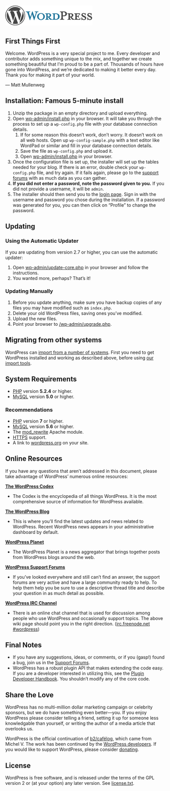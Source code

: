 # [![WordPress](wp-admin/images/wordpress-logo.png)](https://wordpress.org/) 

## First Things First

Welcome. WordPress is a very special project to me. Every developer and contributor adds something unique to the mix, and together we create something beautiful that I’m proud to be a part of. Thousands of hours have gone into WordPress, and we’re dedicated to making it better every day. Thank you for making it part of your world.

— Matt Mullenweg

## Installation: Famous 5-minute install

1.  Unzip the package in an empty directory and upload everything.
2.  Open [wp-admin/install.php](wp-admin/install.php) in your browser. It will take you through the process to set up a `wp-config.php` file with your database connection details.
    1.  If for some reason this doesn’t work, don’t worry. It doesn’t work on all web hosts. Open up `wp-config-sample.php` with a text editor like WordPad or similar and fill in your database connection details.
    2.  Save the file as `wp-config.php` and upload it.
    3.  Open [wp-admin/install.php](wp-admin/install.php) in your browser.
3.  Once the configuration file is set up, the installer will set up the tables needed for your blog. If there is an error, double check your `wp-config.php` file, and try again. If it fails again, please go to the [support forums](https://wordpress.org/support/ "WordPress support") with as much data as you can gather.
4.  **If you did not enter a password, note the password given to you.** If you did not provide a username, it will be `admin`.
5.  The installer should then send you to the [login page](wp-login.php). Sign in with the username and password you chose during the installation. If a password was generated for you, you can then click on “Profile” to change the password.

## Updating

### Using the Automatic Updater

If you are updating from version 2.7 or higher, you can use the automatic updater:

1.  Open [wp-admin/update-core.php](wp-admin/update-core.php) in your browser and follow the instructions.
2.  You wanted more, perhaps? That’s it!

### Updating Manually

1.  Before you update anything, make sure you have backup copies of any files you may have modified such as `index.php`.
2.  Delete your old WordPress files, saving ones you’ve modified.
3.  Upload the new files.
4.  Point your browser to [/wp-admin/upgrade.php](wp-admin/upgrade.php).

## Migrating from other systems

WordPress can [import from a number of systems](https://codex.wordpress.org/Importing_Content). First you need to get WordPress installed and working as described above, before using [our import tools](wp-admin/import.php "Import to WordPress").

## System Requirements

*   [PHP](https://secure.php.net/) version **5.2.4** or higher.
*   [MySQL](https://www.mysql.com/) version **5.0** or higher.

### Recommendations

*   [PHP](https://secure.php.net/) version **7** or higher.
*   [MySQL](https://www.mysql.com/) version **5.6** or higher.
*   The [mod_rewrite](https://httpd.apache.org/docs/2.2/mod/mod_rewrite.html) Apache module.
*   [HTTPS](https://wordpress.org/news/2016/12/moving-toward-ssl/) support.
*   A link to [wordpress.org](https://wordpress.org/) on your site.

## Online Resources

If you have any questions that aren’t addressed in this document, please take advantage of WordPress’ numerous online resources:



**[The WordPress Codex](https://codex.wordpress.org/)**

  * The Codex is the encyclopedia of all things WordPress. It is the most comprehensive source of information for WordPress available.

**[The WordPress Blog](https://wordpress.org/news/)**

  * This is where you’ll find the latest updates and news related to WordPress. Recent WordPress news appears in your administrative dashboard by default.

**[WordPress Planet](https://planet.wordpress.org/)**

  * The WordPress Planet is a news aggregator that brings together posts from WordPress blogs around the web.

**[WordPress Support Forums](https://wordpress.org/support/)**

  * If you’ve looked everywhere and still can’t find an answer, the support forums are very active and have a large community ready to help. To help them help you be sure to use a descriptive thread title and describe your question in as much detail as possible.

**[WordPress IRC Channel](https://codex.wordpress.org/IRC)**

  * There is an online chat channel that is used for discussion among people who use WordPress and occasionally support topics. The above wiki page should point you in the right direction. ([irc.freenode.net #wordpress](irc://irc.freenode.net/wordpress))



## Final Notes

*   If you have any suggestions, ideas, or comments, or if you (gasp!) found a bug, join us in the [Support Forums](https://wordpress.org/support/).
*   WordPress has a robust plugin API that makes extending the code easy. If you are a developer interested in utilizing this, see the [Plugin Developer Handbook](https://developer.wordpress.org/plugins/). You shouldn’t modify any of the core code.

## Share the Love

WordPress has no multi-million dollar marketing campaign or celebrity sponsors, but we do have something even better—you. If you enjoy WordPress please consider telling a friend, setting it up for someone less knowledgable than yourself, or writing the author of a media article that overlooks us.

WordPress is the official continuation of [b2/cafélog](http://cafelog.com/), which came from Michel V. The work has been continued by the [WordPress developers](https://wordpress.org/about/). If you would like to support WordPress, please consider [donating](https://wordpress.org/donate/ "Donate to WordPress").

## License

WordPress is free software, and is released under the terms of the GPL version 2 or (at your option) any later version. See [license.txt](license.txt).
